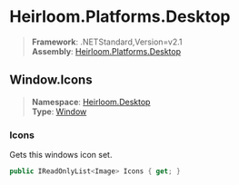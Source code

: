 # Heirloom.Platforms.Desktop

> **Framework**: .NETStandard,Version=v2.1  
> **Assembly**: [Heirloom.Platforms.Desktop][0]  

## Window.Icons

> **Namespace**: [Heirloom.Desktop][0]  
> **Type**: [Window][1]  

### Icons

Gets this windows icon set.

```cs
public IReadOnlyList<Image> Icons { get; }
```

[0]: ../../../Heirloom.Platforms.Desktop.md
[1]: ../Window.md
